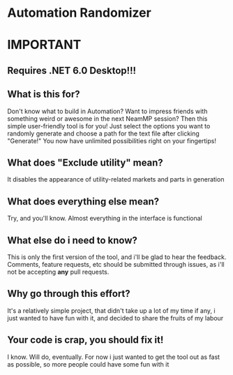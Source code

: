 # Automation Randomizer
# IMPORTANT
## Requires .NET 6.0 Desktop!!!

## What is this for?
Don't know what to build in Automation? Want to impress friends with something weird or awesome in the next NeamMP session? Then this simple user-friendly tool is for you! Just select the options you want to randomly generate and choose a path for the text file after clicking "Generate!"
You now have unlimited possibilities right on your fingertips!
## What does "Exclude utility" mean?
It disables the appearance of utility-related markets and parts in generation
## What does everything else mean?
Try, and you'll know. Almost everything in the interface is functional
## What else do i need to know?
This is only the first version of the tool, and i'll be glad to hear the feedback. Comments, feature requests, etc should be submitted through issues, as i'll not be accepting **any** pull requests.
## Why go through this effort?
It's a relatively simple project, that didn't take up a lot of my time if any, i just wanted to have fun with it, and decided to share the fruits of my labour
## Your code is crap, you should fix it!
I know. Will do, eventually. For now i just wanted to get the tool out as fast as possible, so more people could have some fun with it
